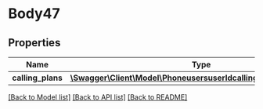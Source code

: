 # Body47

## Properties
Name | Type | Description | Notes
------------ | ------------- | ------------- | -------------
**calling_plans** | [**\Swagger\Client\Model\PhoneusersuserIdcallingPlansCallingPlans[]**](PhoneusersuserIdcallingPlansCallingPlans.md) |  | [optional] 

[[Back to Model list]](../README.md#documentation-for-models) [[Back to API list]](../README.md#documentation-for-api-endpoints) [[Back to README]](../README.md)


